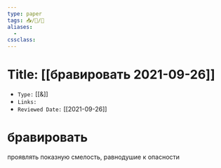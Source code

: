 ```yaml
---
type: paper
tags: 📥️/📜️/🧪
aliases:
  - 
cssclass: 
---
```




# Title: **[[бравировать 2021-09-26]]**
- `Type:` [[&]]
- `Links:`
- `Reviewed Date:` [[2021-09-26]]

# бравировать 
проявлять показную смелость, равнодушие к опасности 